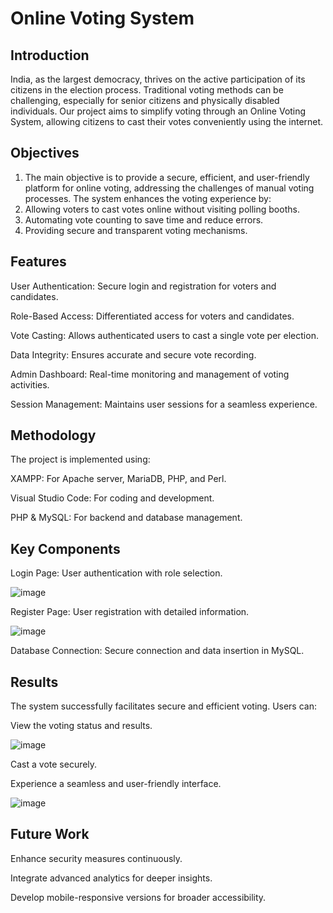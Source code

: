 # Online Voting System
## Introduction
India, as the largest democracy, thrives on the active participation of its citizens in the election process. Traditional voting methods can be challenging, especially for senior citizens and physically disabled individuals. Our project aims to simplify voting through an Online Voting System, allowing citizens to cast their votes conveniently using the internet.

## Objectives
1. The main objective is to provide a secure, efficient, and user-friendly platform for online voting, addressing the challenges of manual voting processes. The system enhances the voting experience by:
2. Allowing voters to cast votes online without visiting polling booths.
3. Automating vote counting to save time and reduce errors.
4. Providing secure and transparent voting mechanisms.
   
## Features
User Authentication: Secure login and registration for voters and candidates.

Role-Based Access: Differentiated access for voters and candidates.

Vote Casting: Allows authenticated users to cast a single vote per election.

Data Integrity: Ensures accurate and secure vote recording.

Admin Dashboard: Real-time monitoring and management of voting activities.

Session Management: Maintains user sessions for a seamless experience.

## Methodology
The project is implemented using:

XAMPP: For Apache server, MariaDB, PHP, and Perl.

Visual Studio Code: For coding and development.

PHP & MySQL: For backend and database management.

## Key Components
Login Page: User authentication with role selection.

![image](https://github.com/user-attachments/assets/9d0013ed-fe12-45b5-b562-15cc02d7779c)

Register Page: User registration with detailed information.

![image](https://github.com/user-attachments/assets/97e7bcc4-fed2-48bc-af9e-3f8c2573003c)

Database Connection: Secure connection and data insertion in MySQL.

## Results
The system successfully facilitates secure and efficient voting. Users can:

View the voting status and results.

![image](https://github.com/user-attachments/assets/d6b3c3bc-4b9e-4790-89e0-0d87ed4a82b4)

Cast a vote securely.

Experience a seamless and user-friendly interface.

![image](https://github.com/user-attachments/assets/722bae28-cc37-4e06-ba8a-ebd7153e2f9b)

## Future Work
Enhance security measures continuously.

Integrate advanced analytics for deeper insights.

Develop mobile-responsive versions for broader accessibility.

